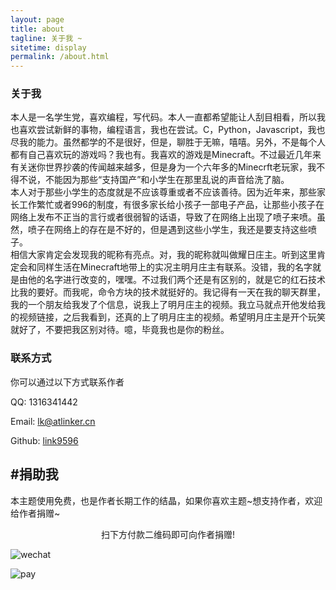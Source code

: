 ```yaml
---
layout: page
title: about
tagline: 关于我 ~
sitetime: display
permalink: /about.html
---
```


### 关于我
本人是一名学生党，喜欢编程，写代码。本人一直都希望能让人刮目相看，所以我也喜欢尝试新鲜的事物，编程语言，我也在尝试。C，Python，Javascript，我也尽我的能力。虽然都学的不是很好，但是，聊胜于无嘛，嘻嘻。另外，不是每个人都有自己喜欢玩的游戏吗？我也有。我喜欢的游戏是Minecraft。不过最近几年来有关迷你世界抄袭的传闻越来越多，但是身为一个六年多的Minecrft老玩家，我不得不说，不能因为那些“支持国产”和小学生在那里乱说的声音给洗了脑。  
本人对于那些小学生的态度就是不应该尊重或者不应该善待。因为近年来，那些家长工作繁忙或者996的制度，有很多家长给小孩子一部电子产品，让那些小孩子在网络上发布不正当的言行或者很弱智的话语，导致了在网络上出现了喷子来喷。虽然，喷子在网络上的存在是不好的，但是遇到这些小学生，我还是要支持这些喷子。  
相信大家肯定会发现我的昵称有亮点。对，我的昵称就叫做耀日庄主。听到这里肯定会和同样生活在Minecraft地带上的实况主明月庄主有联系。没错，我的名字就是由他的名字进行改变的，嘿嘿。不过我们两个还是有区别的，就是它的红石技术比我的要好。而我呢，命令方块的技术就挺好的。我记得有一天在我的聊天群里，我的一个朋友给我发了个信息，说我上了明月庄主的视频。我立马就点开他发给我的视频链接，之后我看到，还真的上了明月庄主的视频。希望明月庄主是开个玩笑就好了，不要把我区别对待。噫，毕竟我也是你的粉丝。

### 联系方式
你可以通过以下方式联系作者

QQ: 1316341442

Email: <a href="mailto:lk@atlinker.cn">lk@atlinker.cn</a>

Github: [link9596](https://github.com/link9596)

## #捐助我

本主题使用免费，也是作者长期工作的结晶，如果你喜欢主题\~想支持作者，欢迎给作者捐赠~

<center>扫下方付款二维码即可向作者捐赠!</center>

![wechat](https://atlinker.cn/pay/wechat.png)

![pay](https://atlinker.cn/pay/apay.png)
